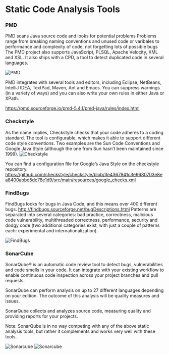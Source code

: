 # Static Code Analysis Tools

### PMD
PMD scans Java source code and looks for potential problems
Problems range from breaking naming conventions and unused code or varibales to performance and complexity of code, not forgetting lots of possible bugs
The PMD project also supports JavaScript, PLSQL, Apache Velocity, XML and XSL. It also ships with a CPD, a tool to detect duplicated code in several languages.

![PMD](/style-guide/assets/images/pmd.png)

PMD integrates with several tools and editors, including Eclipse, NetBeans, IntelliJ IDEA, TextPad, Maven, Ant and Emacs.
You can suppress warnings (in a variety of ways) and you can also write your own rules in either Java or XPath.

https://pmd.sourceforge.io/pmd-5.4.1/pmd-java/rules/index.html

### Checkstyle
As the name implies, Checkstyle checks that your code adheres to a coding standard.
The tool is configurable, which makes it able to support different code style conventions. Two examples are the Sun Code Conventions and Google Java Style (although the one from Sun hasn’t been maintained since 1999). 
![Checkstyle](/style-guide/assets/images/checkstyle.png)

You can find a configuration file for Google’s Java Style on the checkstyle repository.
https://github.com/checkstyle/checkstyle/blob/3e4367941c3e9680703e8ea8400abbd5dc78e1d9/src/main/resources/google_checks.xml


### FindBugs

FindBugs looks for bugs in Java Code, and this means over 400 different bugs.
http://findbugs.sourceforge.net/bugDescriptions.html
Patterns are separated into several categories: bad practice, correctness, malicious code vulnerability, multithreaded correctness, performance, security and dodgy code (two additional categories exist, with just a couple of patterns each: experimental and internationalization).

![FindBugs](/style-guide/assets/images/findbugs.png)

### SonarCube

SonarQube® is an automatic code review tool to detect bugs, vulnerabilities and code smells in your code.
 It can integrate with your existing workflow to enable continuous code inspection across your project branches and pull requests.

SonarQube can perform analysis on up to 27 different languages depending on your edition. The outcome of this analysis will be quality measures and issues.

SonarQube collects and analyzes source code, measuring quality and providing reports for your projects.


Note: SonarQube is in no way competing with any of the above static analysis tools, but rather it complements and works very well with these tools. 

![Sonarcube](/style-guide/assets/images/sonarcube1.png)
![Sonarcube](/style-guide/assets/images/sonarcube2.png)
